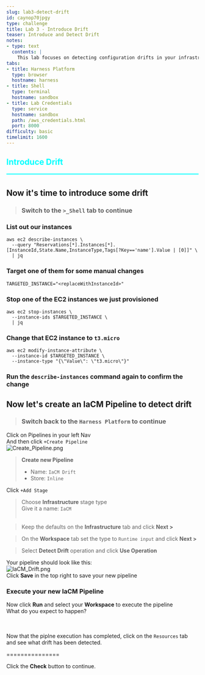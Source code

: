 ```yaml
---
slug: lab3-detect-drift
id: caynop70jpgy
type: challenge
title: Lab 3 - Introduce Drift
teaser: Introduce and Detect Drift
notes:
- type: text
  contents: |
    This lab focuses on detecting configuration drifts in your infrastructure. Participants will learn how to set up drift detection, interpret its results, and understand the impact of drift on infrastructure management.
tabs:
- title: Harness Platform
  type: browser
  hostname: harness
- title: Shell
  type: terminal
  hostname: sandbox
- title: Lab Credentials
  type: service
  hostname: sandbox
  path: /aws_credentials.html
  port: 8000
difficulty: basic
timelimit: 1600
---
```


<style type="text/css" rel="stylesheet">
hr.cyan { background-color: cyan; color: cyan; height: 2px; margin-bottom: -10px; }
h2.cyan { color: cyan; }
</style><h2 class="cyan">Introduce Drift</h2>
<hr class="cyan">
<br>

## Now it's time to introduce some drift

> ### Switch to the ```>_Shell``` tab to continue

### List out our instances
```
aws ec2 describe-instances \
  --query "Reservations[*].Instances[*].[InstanceId,State.Name,InstanceType,Tags[?Key=='name'].Value | [0]]" \
  | jq
```

### Target one of them for some manual changes
```
TARGETED_INSTANCE="<replaceWithInstanceId>"
```

### Stop one of the EC2 instances we just provisioned
```
aws ec2 stop-instances \
  --instance-ids $TARGETED_INSTANCE \
  | jq
```

### Change that EC2 instance to ```t3.micro```
```
aws ec2 modify-instance-attribute \
  --instance-id $TARGETED_INSTANCE \
  --instance-type "{\"Value\": \"t3.micro\"}"
```

### Run the ```describe-instances``` command again to confirm the change

## Now let's create an IaCM Pipeline to detect drift
> ### Switch back to the ```Harness Platform``` to continue

Click on Pipelines in your left Nav <br>
And then click ```+Create Pipeline``` <br>
![Create_Pipeline.png](https://raw.githubusercontent.com/jtitra/field-workshops/main/se-workshop-iacm/assets/images/Create_Pipeline.png)


> **Create new Pipeline**
> - Name: ```IaCM Drift``` <br>
> - Store: ```Inline``` <br>

Click ```+Add Stage``` <br>
> Choose **Infrastructure** stage type <br>
> Give it a name: ```IaCM``` <br><br>

> Keep the defaults on the **Infrastructure** tab and click **Next >** <br>

> On the **Workspace** tab set the type to ```Runtime input``` and click **Next >** <br>

> Select **Detect Drift** operation and click **Use Operation** <br>

Your pipeline should look like this: <br>
![IaCM_Drift.png](https://raw.githubusercontent.com/jtitra/field-workshops/main/se-workshop-iacm/assets/images/IaCM_Drift.png)<br>
Click **Save** in the top right to save your new pipeline <br>

### Execute your new IaCM Pipeline
Now click **Run** and select your **Workspace** to execute the pipeline <br>
What do you expect to happen?<br><br><br>


Now that the piplne execution has completed, click on the ```Resources``` tab and see what drift has been detected.<br>

===============

Click the **Check** button to continue.
